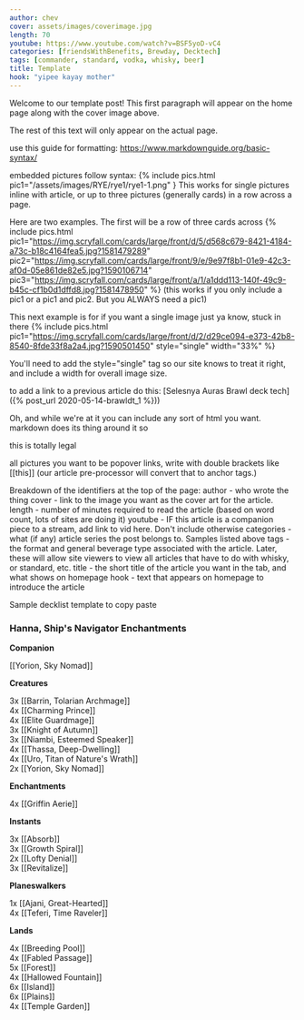 ```yaml
---
author: chev
cover: assets/images/coverimage.jpg
length: 70
youtube: https://www.youtube.com/watch?v=BSF5yoD-vC4
categories: [friendsWithBenefits, Brewday, Decktech]
tags: [commander, standard, vodka, whisky, beer]
title: Template
hook: "yipee kayay mother"
---
```

Welcome to our template post! This first paragraph will appear on the home page along with the cover image above.

The rest of this text will only appear on the actual page.

use this guide for formatting: https://www.markdownguide.org/basic-syntax/

embedded pictures follow syntax:
{% include pics.html pic1="/assets/images/RYE/rye1/rye1-1.png" }
This works for single pictures inline with article, or up to three pictures (generally cards) in a row across a page.

Here are two examples. The first will be a row of three cards across
{% include pics.html 
pic1="https://img.scryfall.com/cards/large/front/d/5/d568c679-8421-4184-a73c-b18c4164fea5.jpg?1581479289" 
pic2="https://img.scryfall.com/cards/large/front/9/e/9e97f8b1-01e9-42c3-af0d-05e861de82e5.jpg?1590106714"
pic3="https://img.scryfall.com/cards/large/front/a/1/a1ddd113-140f-49c9-b45c-cf1b0d1dffd8.jpg?1581478950" %}
(this works if you only include a pic1 or a pic1 and pic2. But you ALWAYS need a pic1)

This next example is for if you want a single image just ya know, stuck in there
{% include pics.html
pic1="https://img.scryfall.com/cards/large/front/d/2/d29ce094-e373-42b8-8540-8fde33f8a2a4.jpg?1590501450" 
style="single"
width="33%" %}

You'll need to add the style="single" tag so our site knows to treat it right, and include a width for overall image size.

to add a link to a previous article do this:
[Selesnya Auras Brawl deck tech]({% post_url 2020-05-14-brawldt_1 %}))

Oh, and while we're at it you can include any sort of html you want. markdown does its thing around it so 
<p>this is totally legal</p>

all pictures you want to be popover links, write with double brackets like [[this]]
(our article pre-processor will convert that to anchor tags.)

Breakdown of the identifiers at the top of the page:
    author - who wrote the thing
    cover - link to the image you want as the cover art for the article.
    length - number of minutes required to read the article (based on word count, lots of sites are doing it)
    youtube - IF this article is a companion piece to a stream, add link to vid here. Don't include otherwise
    categories - what (if any) article series the post belongs to. Samples listed above
    tags - the format and general beverage type associated with the article. Later, these will allow site viewers to view all articles that have to do with whisky, or standard, etc.
    title - the short title of the article you want in the tab, and what shows on homepage
    hook - text that appears on homepage to introduce the article

Sample decklist template to copy paste
<div class="text-center">
<h3>Hanna, Ship's Navigator Enchantments</h3>
</div>
<div class="row">
    <div class="col-md-2"></div>
    <div class="col-md-8">
        <div class="row">
            <div class="col-6">
				<b>Companion</b>
				<p class="mb-0">				
					[[Yorion, Sky Nomad]]
				</p>
				<b>Creatures</b>
				<p class="mb-0">
					3x [[Barrin, Tolarian Archmage]]
					<br />
					4x [[Charming Prince]]
					<br />
					4x [[Elite Guardmage]]
					<br />
					3x [[Knight of Autumn]]
					<br />
					3x [[Niambi, Esteemed Speaker]]
					<br />
					4x [[Thassa, Deep-Dwelling]]
					<br />
					4x [[Uro, Titan of Nature's Wrath]]
					<br />
					2x [[Yorion, Sky Nomad]]
				</p>
				<b>Enchantments</b>
				<p class="mb-0">
					4x [[Griffin Aerie]]
				</p>
				<b>Instants</b>
				<p class="mb-0">
					3x [[Absorb]]
					<br />
					3x [[Growth Spiral]]
					<br />
					2x [[Lofty Denial]]
					<br />
					3x [[Revitalize]]
				</p>
			</div>
			<div class="col-6">
				<b>Planeswalkers</b>
				<p class="mb-0">
					1x [[Ajani, Great-Hearted]]
					<br />
					4x [[Teferi, Time Raveler]]
				</p>
				<b>Lands</b>
				<p class="mb-0">
					4x [[Breeding Pool]]
					<br />
					4x [[Fabled Passage]]
					<br />
					5x [[Forest]]
					<br />
					4x [[Hallowed Fountain]]
					<br />
					6x [[Island]]
					<br />
					6x [[Plains]]
					<br />
					4x [[Temple Garden]]
				</p>
			</div>
		</div>
	</div>
</div>
